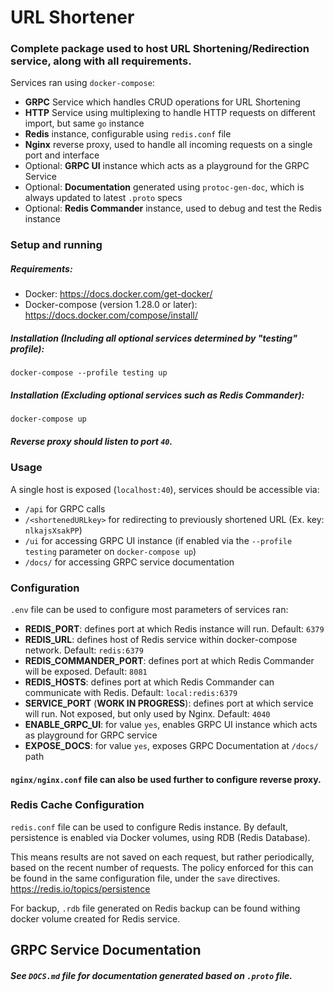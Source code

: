 # URL Shortener
### Complete package used to host URL Shortening/Redirection service, along with all requirements.

Services ran using `docker-compose`:

- **GRPC** Service which handles CRUD operations for URL Shortening
- **HTTP** Service using multiplexing to handle HTTP requests on different import, but same `go` instance
- **Redis** instance, configurable using `redis.conf` file
- **Nginx** reverse proxy, used to handle all incoming requests on a single port and interface
- Optional: **GRPC UI** instance which acts as a playground for the GRPC Service
- Optional: **Documentation** generated using `protoc-gen-doc`, which is always updated to latest `.proto` specs
- Optional: **Redis Commander** instance, used to debug and test the Redis instance

### Setup and running

##### Requirements:

- Docker: https://docs.docker.com/get-docker/
- Docker-compose (version 1.28.0 or later): https://docs.docker.com/compose/install/

##### Installation (Including all optional services determined by "testing" profile):
```
docker-compose --profile testing up
```

##### Installation (Excluding optional services such as Redis Commander):
```
docker-compose up
```

##### Reverse proxy should listen to port `40`.

### Usage

A single host is exposed (`localhost:40`), services should be accessible via:

- `/api` for GRPC calls
- `/<shortenedURLkey>` for redirecting to previously shortened URL (Ex. key: `nlkajsXsakPP`)
- `/ui` for accessing GRPC UI instance (if enabled via the `--profile testing` parameter on `docker-compose up`)
- `/docs/` for accessing GRPC service documentation

### Configuration

`.env` file can be used to configure most parameters of services ran:

- **REDIS_PORT**: defines port at which Redis instance will run. Default: `6379`
- **REDIS_URL**: defines host of Redis service within docker-compose network. Default: `redis:6379`
- **REDIS_COMMANDER_PORT**: defines port at which Redis Commander will be exposed. Default: `8081`
- **REDIS_HOSTS**: defines port at which Redis Commander can communicate with Redis. Default: `local:redis:6379`
- **SERVICE_PORT** (**WORK IN PROGRESS**): defines port at which service will run. Not exposed, but only used by Nginx. Default: `4040`
- **ENABLE_GRPC_UI**: for value `yes`, enables GRPC UI instance which acts as playground for GRPC service
- **EXPOSE_DOCS**: for value `yes`, exposes GRPC Documentation at `/docs/` path

#### `nginx/nginx.conf` file can also be used further to configure reverse proxy.

### Redis Cache Configuration

`redis.conf` file can be used to configure Redis instance.
By default, persistence is enabled via Docker volumes, using RDB (Redis Database).

This means results are not saved on each request, but rather periodically, based on the recent number of requests.
The policy enforced for this can be found in the same configuration file, under the `save` directives.
https://redis.io/topics/persistence

For backup, `.rdb` file generated on Redis backup can be found withing docker volume created for Redis service.

## GRPC Service Documentation

##### See `DOCS.md` file for documentation generated based on `.proto` file.






